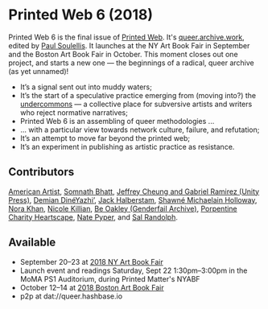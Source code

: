 # Printed Web 6 (2018)

Printed Web 6 is the final issue of [Printed Web](https://en.wikipedia.org/wiki/Library_of_the_Printed_Web#Printed_Web "Wikipedia: Library of the Printed Web"). It's [queer.archive.work](https://queer.archive.work "Printed Web 6"), edited by [Paul Soulellis](https://en.wikipedia.org/wiki/Paul_Soulellis "Wikipedia: Paul Soulellis"). It launches at the NY Art Book Fair in September and the Boston Art Book Fair in October. This moment closes out one project, and starts a new one — the beginnings of a radical, queer archive (as yet unnamed)!

* It’s a signal sent out into muddy waters; 
* It’s the start of a speculative practice emerging from (moving into?) the [undercommons](http://www.minorcompositions.info/wp-content/uploads/2013/04/undercommons-web.pdf "Download PDF") — a collective place for subversive artists and writers who reject normative narratives;
* Printed Web 6 is an assembling of queer methodologies ... 
* ... with a particular view towards network culture, failure, and refutation; 
* It’s an attempt to move far beyond the printed web;
* It’s an experiment in publishing as artistic practice as resistance. 

## Contributors 
[American Artist](https://americanartist.us/ "American Artist"), [Somnath Bhatt](https://somnathbhatt.com/ "Somnath Bhatt"), [Jeffrey Cheung and Gabriel Ramirez (Unity Press)](https://www.unityzines.com/ "Unity Press"), [Demian DinéYazhi’](http://pica.org/artists/demian-dineyazhi/ "Demian DinéYazhi’"), [Jack Halberstam](https://en.wikipedia.org/wiki/Jack_Halberstam "Jack Halberstam"), [Shawné Michaelain Holloway](http://www.shawnemichaelainholloway.com/ "Shawné Michaelain Holloway"), [Nora Khan](https://noranahidkhan.com/ "Nora Khan"), [Nicole Killian](http://www.nylondip.com/ "Nicole Killian"), [Be Oakley (Genderfail Archive)](http://genderfailarchiveproject.com/ "Genderfail Archive Project"), [Porpentine Charity Heartscape](http://slimedaughter.com/ "Porpentine Charity Heartscape"), [Nate Pyper](http://natepyper.com/ "Nate Pyper"), and [Sal Randolph](https://en.wikipedia.org/wiki/Sal_Randolph "Sal Randolph"). 

## Available 
* September 20–23 at [2018 NY Art Book Fair](http://nyartbookfair.com/ "2018 NYABF")
* Launch event and readings Saturday, Sept 22 1:30pm–3:00pm in the MoMA PS1 Auditorium, during Printed Matter's NYABF
* October 12–14 at [2018 Boston Art Book Fair](http://bostonartbookfair.com/ "2018 Boston Art Book Fair") 
* p2p at dat://queer.hashbase.io
